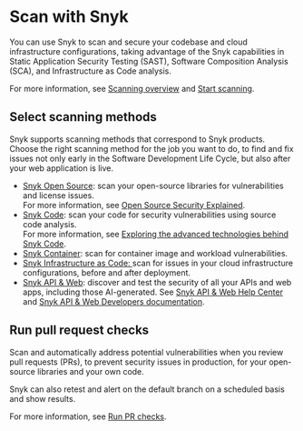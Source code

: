 # Scan with Snyk

You can use Snyk to scan and secure your codebase and cloud infrastructure configurations, taking advantage of the Snyk capabilities in Static Application Security Testing (SAST), Software Composition Analysis (SCA), and  Infrastructure as Code analysis.

For more information, see [Scanning overview](scanning-overview.md) and [Start scanning](start-scanning.md).

## Select scanning methods

Snyk supports scanning methods that correspond to Snyk products. Choose the right scanning method for the job you want to do, to find and fix issues not only early in the Software Development Life Cycle, but also after your web application is live.

* [Snyk Open Source](snyk-open-source/): scan your open-source libraries for vulnerabilities and license issues.\
  For more information, see [Open Source Security Explained](https://snyk.io/series/open-source-security/).
* [Snyk Code](snyk-code/): scan your code for security vulnerabilities using source code analysis.\
  For more information, see [Exploring the advanced technologies behind Snyk Code](https://snyk.io/blog/advanced-technologies-behind-snyk-code/).
* [Snyk Container](snyk-container/): scan for container image and workload vulnerabilities.
* [Snyk Infrastructure as Code: ](snyk-iac/)scan for issues in your cloud infrastructure configurations, before and after deployment.
* [Snyk API & Web](https://snyk.io/product/dast-api-web/): discover and test the security of all your APIs and web apps, including those AI-generated. See [Snyk API & Web Help Center](https://help.probely.com/en/) and [Snyk API & Web Developers documentation](https://developers.probely.com/).

## Run pull request checks

Scan and automatically address potential vulnerabilities when you review pull requests (PRs), to prevent security issues in production, for your open-source libraries and your own code.

Snyk can also retest and alert on the default branch on a scheduled basis and show results.&#x20;

For more information, see [Run PR checks](pull-requests/pull-request-checks/).

